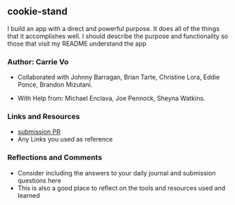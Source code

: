 ## cookie-stand

I build an app with a direct and powerful purpose. It does all of the things that it accomplishes well. I should describe the purpose and functionality so those that visit my README understand the app

### Author: Carrie Vo
* Collaborated with Johnny Barragan, Brian Tarte, Christine Lora, Eddie Ponce, Brandon Mizutani.

* With Help from: Michael Enclava, Joe Pennock, Sheyna Watkins.

### Links and Resources
* [submission PR](http://xyz.com)
* Any Links you used as reference

### Reflections and Comments
* Consider including the answers to your daily journal and submission questions here
* This is also a good place to reflect on the tools and resources used and learned